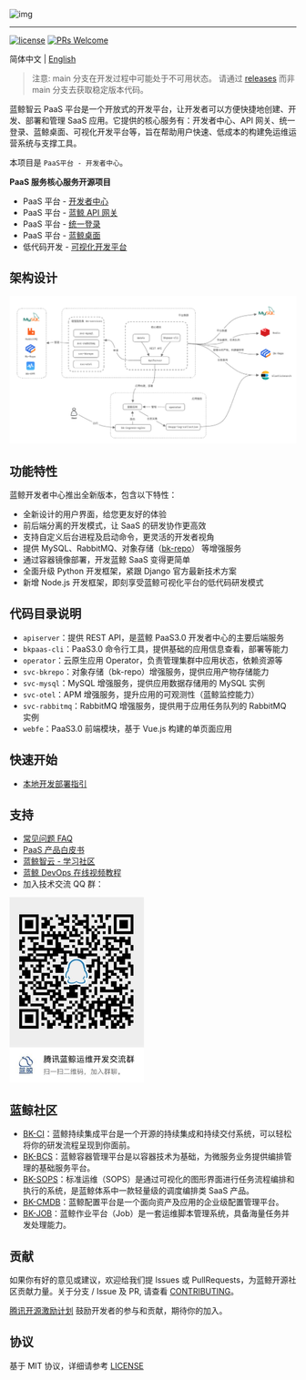![img](docs/resource/img/bk_paas_zh.png)

---

[![license](https://img.shields.io/badge/license-MIT-brightgreen.svg?style=flat)](https://github.com/TencentBlueKing/blueking-paas/blob/main/LICENSE.txt) [![PRs Welcome](https://img.shields.io/badge/PRs-welcome-brightgreen.svg)](https://github.com/TencentBlueKing/blueking-paas/pulls)

简体中文 | [English](README_EN.md)

> 注意: main 分支在开发过程中可能处于不可用状态。
> 请通过 [releases](https://github.com/TencentBlueKing/blueking-paas/releases) 而非 main 分支去获取稳定版本代码。

蓝鲸智云 PaaS 平台是一个开放式的开发平台，让开发者可以方便快捷地创建、开发、部署和管理 SaaS 应用。它提供的核心服务有：开发者中心、API
网关、统一登录、蓝鲸桌面、可视化开发平台等，旨在帮助用户快速、低成本的构建免运维运营系统与支撑工具。

本项目是 `PaaS平台 - 开发者中心`。

**PaaS 服务核心服务开源项目**

- PaaS 平台 - [开发者中心](https://github.com/TencentBlueKing/blueking-paas)
- PaaS 平台 - [蓝鲸 API 网关](https://github.com/TencentBlueKing/blueking-apigateway)
- PaaS 平台 - [统一登录](https://github.com/TencentBlueKing/bk-user)
- PaaS 平台 - [蓝鲸桌面](https://github.com/TencentBlueKing/blueking-console)
- 低代码开发 - [可视化开发平台](https://github.com/TencentBlueKing/bk-lesscode)

## 架构设计

![img](docs/resource/img/architecture-202305.png)

## 功能特性

蓝鲸开发者中心推出全新版本，包含以下特性：

- 全新设计的用户界面，给您更友好的体验
- 前后端分离的开发模式，让 SaaS 的研发协作更高效
- 支持自定义后台进程及启动命令，更灵活的开发者视角
- 提供 MySQL、RabbitMQ、对象存储（[bk-repo](https://github.com/TencentBlueKing/bk-repo)） 等增强服务
- 通过容器镜像部署，开发蓝鲸 SaaS 变得更简单
- 全面升级 Python 开发框架，紧跟 Django 官方最新技术方案
- 新增 Node.js 开发框架，即刻享受蓝鲸可视化平台的低代码研发模式

## 代码目录说明

- `apiserver`：提供 REST API，是蓝鲸 PaaS3.0 开发者中心的主要后端服务
- `bkpaas-cli`：PaaS3.0 命令行工具，提供基础的应用信息查看，部署等能力
- `operator`：云原生应用 Operator，负责管理集群中应用状态，依赖资源等
- `svc-bkrepo`：对象存储（bk-repo）增强服务，提供应用产物存储能力
- `svc-mysql`：MySQL 增强服务，提供应用数据存储用的 MySQL 实例
- `svc-otel`：APM 增强服务，提升应用的可观测性（蓝鲸监控能力）
- `svc-rabbitmq`：RabbitMQ 增强服务，提供用于应用任务队列的 RabbitMQ 实例
- `webfe`：PaaS3.0 前端模块，基于 Vue.js 构建的单页面应用

## 快速开始

- [本地开发部署指引](docs/DEVELOP_GUIDE.md)

## 支持

- [常见问题 FAQ](https://bk.tencent.com/docs/markdown/PaaS平台/产品白皮书/常见问题/FAQ.md)
- [PaaS 产品白皮书](https://bk.tencent.com/docs/markdown/PaaS平台/产品白皮书/产品简介/README.md)
- [蓝鲸智云 - 学习社区](https://bk.tencent.com/s-mart/community)
- [蓝鲸 DevOps 在线视频教程](https://bk.tencent.com/s-mart/video)
- 加入技术交流 QQ 群：

![img](docs/resource/img/bk_qq_group.png)

## 蓝鲸社区

- [BK-CI](https://github.com/TencentBlueKing/bk-ci)：蓝鲸持续集成平台是一个开源的持续集成和持续交付系统，可以轻松将你的研发流程呈现到你面前。
- [BK-BCS](https://github.com/TencentBlueKing/bk-bcs)：蓝鲸容器管理平台是以容器技术为基础，为微服务业务提供编排管理的基础服务平台。
- [BK-SOPS](https://github.com/TencentBlueKing/bk-sops)：标准运维（SOPS）是通过可视化的图形界面进行任务流程编排和执行的系统，是蓝鲸体系中一款轻量级的调度编排类
  SaaS 产品。
- [BK-CMDB](https://github.com/TencentBlueKing/bk-cmdb)：蓝鲸配置平台是一个面向资产及应用的企业级配置管理平台。
- [BK-JOB](https://github.com/TencentBlueKing/bk-job)：蓝鲸作业平台（Job）是一套运维脚本管理系统，具备海量任务并发处理能力。

## 贡献

如果你有好的意见或建议，欢迎给我们提 Issues 或 PullRequests，为蓝鲸开源社区贡献力量。关于分支 / Issue 及 PR,
请查看 [CONTRIBUTING](docs/CONTRIBUTING.md)。

[腾讯开源激励计划](https://opensource.tencent.com/contribution) 鼓励开发者的参与和贡献，期待你的加入。

## 协议

基于 MIT 协议，详细请参考 [LICENSE](LICENSE.txt)
